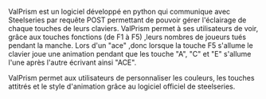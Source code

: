ValPrism est un logiciel développé en python qui communique avec Steelseries par requête POST permettant de pouvoir gérer l'éclairage de chaque touches de leurs claviers.
ValPrism permet à ses utilisateurs de voir, grâce aux touches fonctions (de F1 à F5) ,leurs nombres de joueurs tués pendant la manche. Lors d'un "ace" ,donc lorsque la touche F5 s'allume le clavier 
joue une animation pendant que les touche "A", "C" et "E" s'allume l'une après l'autre écrivant ainsi "ACE".

ValPrism permet aux utilisateurs de personnaliser les couleurs, les touches attitrés et le style d'animation grâce au logiciel officiel de steelseries.
